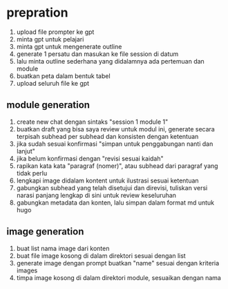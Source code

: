 # prepration
1. upload file prompter ke gpt
2. minta gpt untuk pelajari
3. minta gpt untuk mengenerate outline
4. generate 1 persatu dan masukan ke file session di datum
5. lalu minta outline sederhana yang didalamnya ada pertemuan dan module
6. buatkan peta dalam bentuk tabel
7. upload seluruh file ke gpt

## module generation
1. create new chat dengan sintaks "session 1 module 1"
2. buatkan draft yang bisa saya review untuk modul ini, generate secara terpisah subhead per subhead dan konsisten dengan ketentuan
3. jika sudah sesuai konfirmasi "simpan untuk penggabungan nanti dan lanjut" 
4. jika belum konfirmasi dengan "revisi sesuai kaidah"
5. rapikan kata kata "paragraf (nomer)", atau subhead dari paragraf yang tidak perlu
7. lengkapi image didalam kontent untuk ilustrasi sesuai ketentuan
6. gabungkan subhead yang telah disetujui dan direvisi, tuliskan versi narasi panjang lengkap di sini untuk review keseluruhan
7. gabungkan metadata dan konten, lalu simpan dalam format md untuk hugo


## image generation
1. buat list nama image dari konten
2. buat file image kosong di dalam direktori sesuai dengan list
3. generate image dengan prompt 
buatkan "name" sesuai dengan kriteria images
3. timpa image kosong di dalam direktori module, sesuaikan dengan nama 
